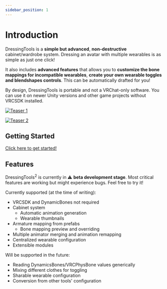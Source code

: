 ```yaml
---
sidebar_position: 1
---
```


# Introduction

DressingTools is a **simple but advanced**, **non-destructive** cabinet/wardrobe system. Dressing an avatar with multiple wearables is as simple as just one click!

It also includes **advanced features** that allows you to **customize the bone mappings for incompatible wearables**, **create your own wearable toggles and blendshapes controls**. This can be automatically drafted for you!

By design, DressingTools is portable and not a VRChat-only software. You can use it on newer Unity versions and other game projects without VRCSDK installed.

[![Teaser 1](/img/teaser-1.PNG)](/img/teaser-1.PNG)

[![Teaser 2](/img/teaser-2.PNG)](/img/teaser-2.PNG)

## Getting Started

[Click here to get started!](/docs/getting-started/installation)

## Features

DressingTools<sup>2</sup> is currently in :warning: **beta development stage**. Most critical features are working but might experience bugs. Feel free to try it!

Currently supported (at the time of writing):
- VRCSDK and DynamicBones not required
- Cabinet system
    - Automatic animation generation
    - Wearable thumbnails
- Armature mapping from prefabs
    - Bone mapping preview and overriding
- Multiple animator merging and animation remapping
- Centralized wearable configuration
- Extensible modules

Will be supported in the future:
- Reading DynamicsBones/VRCPhysBone values generically
- Mixing different clothes for toggling
- Sharable wearable configuration
- Conversion from other tools' configuration


